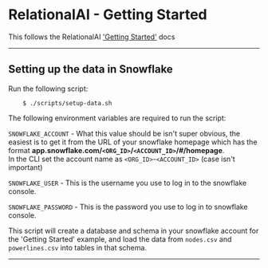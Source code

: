 # RelationalAI - Getting Started

This follows the RelationalAI ['Getting Started'](https://relational.ai/docs/getting_started) docs

-----
## Setting up the data in Snowflake

Run the following script: 

        $ ./scripts/setup-data.sh

The following environment variables are required to run the script: 

`SNOWFLAKE_ACCOUNT` - What this value should be isn't super obvious, the easiest is to get it 
from the URL of your snowflake homepage which has the 
format **app.snowflake.com/`<ORG_ID>`/`<ACCOUNT_ID>`/#/homepage**.  
In the CLI set the account name as `<ORG_ID>`-`<ACCOUNT_ID>` (case isn't important) 

`SNOWFLAKE_USER` - This is the username you use to log in to the snowflake console.

`SNOWFLAKE_PASSWORD` - This is the password you use to log in to snowflake console.

This script will create a database and schema in your snowflake account for the 'Getting Started' example,
and load the data from `nodes.csv` and `powerlines.csv` into tables in that schema.

-----
